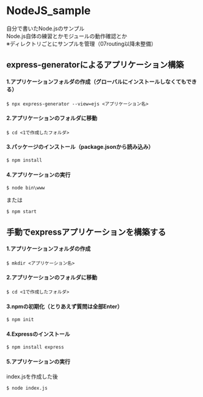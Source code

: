 # NodeJS_sample
自分で書いたNode.jsのサンプル<br>
Node.js自体の練習とかモジュールの動作確認とか<br>
※ディレクトリごとにサンプルを管理（07routing以降未整備）

## express-generatorによるアプリケーション構築
#### 1.アプリケーションフォルダの作成（グローバルにインストールしなくてもできる）
```shell
$ npx express-generator --view=ejs <アプリケーション名>
```

#### 2.アプリケーションのフォルダに移動
```shell
$ cd <1で作成したフォルダ>
```

#### 3.パッケージのインストール（package.jsonから読み込み）
```shell
$ npm install
```

#### 4.アプリケーションの実行
```shell
$ node bin\www
```
または
```shell
$ npm start
```

## 手動でexpressアプリケーションを構築する
#### 1.アプリケーションフォルダの作成
```shell
$ mkdir <アプリケーション名>
```

#### 2.アプリケーションのフォルダに移動
```shell
$ cd <1で作成したフォルダ>
```

#### 3.npmの初期化（とりあえず質問は全部Enter）
```shell
$ npm init
```

#### 4.Expressのインストール
```shell
$ npm install express
```

#### 5.アプリケーションの実行
index.jsを作成した後
```shell
$ node index.js
```